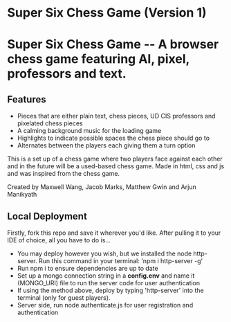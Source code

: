 # Super Six Chess Game (Version 1)
# Super Six Chess Game -- A browser chess game featuring AI, pixel, professors and text.
## Features
- Pieces that are either plain text, chess pieces, UD CIS professors and pixelated chess pieces
- A calming background music for the loading game
- Highlights to indicate possible spaces the chess piece should go to
- Alternates between the players each giving them a turn option

This is a set up of a chess game where two players face against each other and in the future will be a used-based chess game. Made in html, css and js and was inspired from the chess game.

Created by Maxwell Wang, Jacob Marks, Matthew Gwin and Arjun Manikyath
## Local Deployment
Firstly, fork this repo and save it wherever you'd like. After pulling it to your IDE of choice, all you have to do is...
- You may deploy however you wish, but we installed the node http-server. Run this command in your terminal: 'npm i http-server -g'
- Run npm i to ensure dependencies are up to date
- Set up a mongo connection string in a **config.env** and name it (MONGO_URI) file to run the server code for user authentication
- If using the method above, deploy by typing 'http-server' into the terminal (only for guest players).
- Server side, run node authenticate.js for user registration and authentication